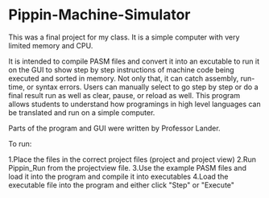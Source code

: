 # Pippin-Machine-Simulator

This was a final project for my class. It is a simple computer with very limited memory and CPU. 

It is intended to compile PASM files and convert it into an excutable to run it on the GUI to show step by step instructions of machine code being executed and sorted in memory. Not only that, it can catch assembly, run-time, or syntax errors. Users can manually select to go step by step or do a final result run as well as clear, pause, or reload as well. This program allows students to understand how programings in high level languages can be translated and run on a simple computer. 

Parts of the program and GUI were written by Professor Lander.

To run:

1.Place the files in the correct project files (project and project view)
2.Run Pippin_Run from the projectview file.
3.Use the example PASM files and load it into the program and compile it into executables 
4.Load the executable file into the program and either click "Step" or "Execute"


